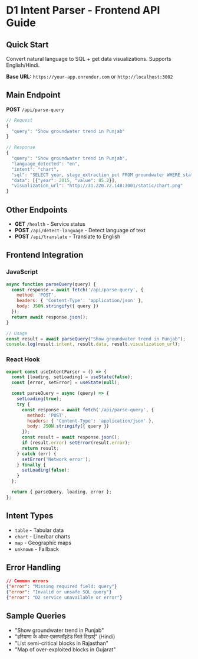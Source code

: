 # D1 Intent Parser - Frontend API Guide

## Quick Start
Convert natural language to SQL + get data visualizations. Supports English/Hindi.

**Base URL:** `https://your-app.onrender.com` or `http://localhost:3002`

## Main Endpoint
**POST** `/api/parse-query`

```javascript
// Request
{
  "query": "Show groundwater trend in Punjab"
}

// Response
{
  "query": "Show groundwater trend in Punjab",
  "language_detected": "en",
  "intent": "chart",
  "sql": "SELECT year, stage_extraction_pct FROM groundwater WHERE state='Punjab' ORDER BY year;",
  "data": [{"year": 2015, "value": 85.2}],
  "visualization_url": "http://31.220.72.148:3001/static/chart.png"
}
```

## Other Endpoints
- **GET** `/health` - Service status
- **POST** `/api/detect-language` - Detect language of text
- **POST** `/api/translate` - Translate to English

## Frontend Integration

### JavaScript
```javascript
async function parseQuery(query) {
  const response = await fetch('/api/parse-query', {
    method: 'POST',
    headers: { 'Content-Type': 'application/json' },
    body: JSON.stringify({ query })
  });
  return await response.json();
}

// Usage
const result = await parseQuery("Show groundwater trend in Punjab");
console.log(result.intent, result.data, result.visualization_url);
```

### React Hook
```jsx
export const useIntentParser = () => {
  const [loading, setLoading] = useState(false);
  const [error, setError] = useState(null);

  const parseQuery = async (query) => {
    setLoading(true);
    try {
      const response = await fetch('/api/parse-query', {
        method: 'POST',
        headers: { 'Content-Type': 'application/json' },
        body: JSON.stringify({ query })
      });
      const result = await response.json();
      if (result.error) setError(result.error);
      return result;
    } catch (err) {
      setError('Network error');
    } finally {
      setLoading(false);
    }
  };

  return { parseQuery, loading, error };
};
```

## Intent Types
- `table` - Tabular data
- `chart` - Line/bar charts  
- `map` - Geographic maps
- `unknown` - Fallback

## Error Handling
```json
// Common errors
{"error": "Missing required field: query"}
{"error": "Invalid or unsafe SQL query"}
{"error": "D2 service unavailable or error"}
```

## Sample Queries
- "Show groundwater trend in Punjab"
- "हरियाणा के ओवर-एक्सप्लॉइटेड जिले दिखाएं" (Hindi)
- "List semi-critical blocks in Rajasthan"
- "Map of over-exploited blocks in Gujarat"